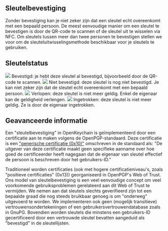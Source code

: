 [//]: # (NOTE: Please put every sentence in its own line, Transifex puts every line in its own translation field!)

## Sleutelbevestiging
Zonder bevestiging kan je niet zeker zijn dat een sleutel echt overeenkomt met een bepaald persoon.
De meest eenvoudige manier om een sleutel te bevestigen is door de QR-code te scannen of de sleutel uit te wisselen via NFC.
Om sleutels tussen meer dan twee personen te bevestigen stellen we voor om de sleuteluitwisselingsmethode beschikbaar voor je sleutels te gebruiken.

## Sleutelstatus

<img src="status_signature_verified_cutout_24dp"/>  
Bevestigd: je hebt deze sleutel al bevestigd, bijvoorbeeld door de QR-code te scannen.  
<img src="status_signature_unverified_cutout_24dp"/>  
Niet bevestigd: deze sleutel is nog niet bevestigd. Je kan niet zeker zijn dat de sleutel echt overeenkomt met een bepaald persoon.  
<img src="status_signature_expired_cutout_24dp"/>  
Verlopen: deze sleutel is niet meer geldig. Enkel de eigenaar kan de geldigheid verlengen.  
<img src="status_signature_revoked_cutout_24dp"/>  
Ingetrokken: deze sleutel is niet meer geldig. Ze is door de eigenaar ingetrokken.

## Geavanceerde informatie
Een "sleutelbevestiging" in OpenKeychain is geïmplementeerd door een certificatie aan te maken volgens de OpenPGP-standaard.
Deze certificatie is een ["generische certificatie (0x10)"](http://tools.ietf.org/html/rfc4880#section-5.2.1) omschreven in de standaard als:
"De uitgever van deze certificatie maakt geen specifieke aanname over hoe goed de certificeerder heeft nagegaan dat de eigenaar van sleutel effectief de persoon is beschreven door het gebruikers-ID."

Traditioneel worden certificaties (ook met hogere certificatieniveau's, zoals "positieve certificaties" (0x13)) georganiseerd in OpenPGP's Web of Trust.
Ons model van sleutelbevestiging is een veel eenvoudige concept om veel voorkomende gebruiksproblemen gerelateerd aan dit Web of Trust te vermijden.
We nemen aan dat sleutels slechts geverifieerd zijn tot een bepaalde graad die nog steeds bruikbaar genoeg is om "onderweg" uitgevoerd te worden.
We implementeren ook geen (mogelijk transitieve) vertrouwensondertekeningen of een gebruikersvertrouwendatabase zoals in GnuPG.
Bovendien worden sleutels die minstens een gebruikers-ID gecertificeerd door een vertrouwde sleutel bevatten aangeduid als "bevestigd" in de sleutellijsten.